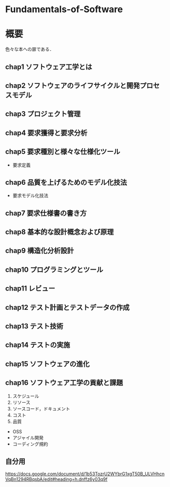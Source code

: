 # Fundamentals-of-Software
# 概要
色々な本への扉である．
## chap1 ソフトウェア工学とは
## chap2 ソフトウェアのライフサイクルと開発プロセスモデル
## chap3 プロジェクト管理
## chap4 要求獲得と要求分析
## chap5 要求種別と様々な仕様化ツール
* 要求定義
## chap6 品質を上げるためのモデル化技法
* 要求モデル化技法


## chap7 要求仕様書の書き方
## chap8 基本的な設計概念および原理
## chap9 構造化分析設計
## chap10 プログラミングとツール
## chap11 レビュー
## chap12 テスト計画とテストデータの作成
## chap13 テスト技術
## chap14 テストの実施
## chap15 ソフトウェアの進化
## chap16 ソフトウェア工学の貢献と課題
1. スケジュール
2. リソース
3. ソースコード，ドキュメント
4. コスト
5. 品質
* OSS
* アジャイル開発
* コーディング規約
## 自分用
https://docs.google.com/document/d/1b53TozrU2WYbrG1xgT50B_ULVHhcnVqBn1294RBqsbA/edit#heading=h.dnffz6y03q9f
